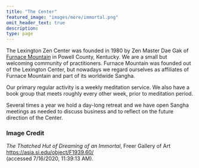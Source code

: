 ```yaml
---
title: "The Center"
featured_image: "images/more/immortal.png"
omit_header_text: true
description:
type: page
---
```


The Lexington Zen Center was founded in 1980 by Zen Master Dae Gak of <a href="http://www.furnacemountainzen.org/" target="_blamk">Furnace Mountain</a> in Powell County, Kentucky.  We are a small but welcoming community of practitioners.  Furnace Mountain was founded out of the Lexington Center, but nowadays we regard ourselves as affiliates of Furnace Mountain and  part of its worldwide Sangha.

Our primary regular activity is a weekly meditation service.  We also have a book group that meets roughly every other week, prior to meditation period.
  
Several times a year we hold a day-long retreat and we have open Sangha meetings as needed to discuss business and to reflect on the future direction of the Center.

### Image Credit

_The Thatched Hut of Dreaming of an Immortal_, Freer Gallery of Art<br>
<a href="https://asia.si.edu/object/F1939.60/">https://asia.si.edu/object/F1939.60/</a><br>
(accessed 7/16/2020, 11:39:13 AM).

